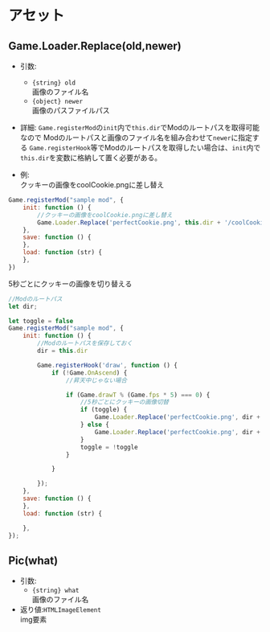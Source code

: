 # アセット

## Game.Loader.Replace(old,newer)

- 引数:
    - `{string} old`  
      画像のファイル名
    - `{object} newer`  
      画像のパスファイルパス

- 詳細:
  `Game.registerMod`の`init`内で`this.dir`でModのルートパスを取得可能なので Modのルートパスと画像のファイル名を組み合わせて`newer`に指定する
  `Game.registerHook`等でModのルートパスを取得したい場合は、`init`内で`this.dir`を変数に格納して置く必要がある。

- 例:  
  クッキーの画像をcoolCookie.pngに差し替え

```js
Game.registerMod("sample mod", {
    init: function () {
        //クッキーの画像をcoolCookie.pngに差し替え
        Game.Loader.Replace('perfectCookie.png', this.dir + '/coolCookie.png')
    },
    save: function () {
    },
    load: function (str) {
    },
})
```

5秒ごとにクッキーの画像を切り替える

```js
//Modのルートパス
let dir;

let toggle = false
Game.registerMod("sample mod", {
    init: function () {
        //Modのルートパスを保存しておく
        dir = this.dir

        Game.registerHook('draw', function () {
            if (!Game.OnAscend) {
                //昇天中じゃない場合

                if (Game.drawT % (Game.fps * 5) === 0) {
                    //5秒ごとにクッキーの画像切替
                    if (toggle) {
                        Game.Loader.Replace('perfectCookie.png', dir + '/coolCookieA.png');
                    } else {
                        Game.Loader.Replace('perfectCookie.png', dir + '/coolCookieB.png');
                    }
                    toggle = !toggle
                }

            }

        });
    },
    save: function () {
    },
    load: function (str) {

    },
});

```

## Pic(what)

- 引数:
    - `{string} what`  
      画像のファイル名
- 返り値:`HTMLImageElement`  
  img要素

[comment]: <> (## アイコン関連)

[comment]: <> (アイコンの画像パス：`src/img/icons.png`)

[comment]: <> (配列で指定)

[comment]: <> (x,y,画像パス)

[comment]: <> (48px区切り)

[comment]: <> (x,yは0始まり)